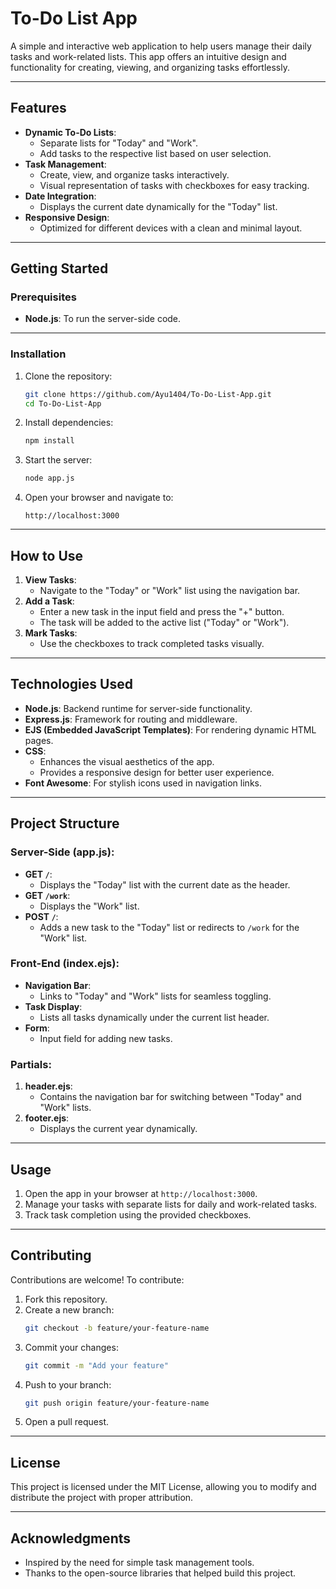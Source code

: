 # **To-Do List App**

A simple and interactive web application to help users manage their daily tasks and work-related lists. This app offers an intuitive design and functionality for creating, viewing, and organizing tasks effortlessly.

---

## **Features**
- **Dynamic To-Do Lists**:
  - Separate lists for "Today" and "Work".
  - Add tasks to the respective list based on user selection.
- **Task Management**:
  - Create, view, and organize tasks interactively.
  - Visual representation of tasks with checkboxes for easy tracking.
- **Date Integration**:
  - Displays the current date dynamically for the "Today" list.
- **Responsive Design**:
  - Optimized for different devices with a clean and minimal layout.

---

## **Getting Started**

### **Prerequisites**
- **Node.js**: To run the server-side code.

---

### **Installation**
1. Clone the repository:
   ```bash
   git clone https://github.com/Ayu1404/To-Do-List-App.git
   cd To-Do-List-App
   ```

2. Install dependencies:
   ```bash
   npm install
   ```

3. Start the server:
   ```bash
   node app.js
   ```

4. Open your browser and navigate to:
   ```plaintext
   http://localhost:3000
   ```

---

## **How to Use**
1. **View Tasks**:
   - Navigate to the "Today" or "Work" list using the navigation bar.
2. **Add a Task**:
   - Enter a new task in the input field and press the "+" button.
   - The task will be added to the active list ("Today" or "Work").
3. **Mark Tasks**:
   - Use the checkboxes to track completed tasks visually.

---

## **Technologies Used**
- **Node.js**: Backend runtime for server-side functionality.
- **Express.js**: Framework for routing and middleware.
- **EJS (Embedded JavaScript Templates)**: For rendering dynamic HTML pages.
- **CSS**:
  - Enhances the visual aesthetics of the app.
  - Provides a responsive design for better user experience.
- **Font Awesome**: For stylish icons used in navigation links.

---

## **Project Structure**
### **Server-Side (app.js)**:
- **GET `/`**:
  - Displays the "Today" list with the current date as the header.
- **GET `/work`**:
  - Displays the "Work" list.
- **POST `/`**:
  - Adds a new task to the "Today" list or redirects to `/work` for the "Work" list.

### **Front-End (index.ejs)**:
- **Navigation Bar**:
  - Links to "Today" and "Work" lists for seamless toggling.
- **Task Display**:
  - Lists all tasks dynamically under the current list header.
- **Form**:
  - Input field for adding new tasks.

### **Partials**:
1. **header.ejs**:
   - Contains the navigation bar for switching between "Today" and "Work" lists.
2. **footer.ejs**:
   - Displays the current year dynamically.

---

## **Usage**
1. Open the app in your browser at `http://localhost:3000`.
2. Manage your tasks with separate lists for daily and work-related tasks.
3. Track task completion using the provided checkboxes.

---

## **Contributing**
Contributions are welcome! To contribute:
1. Fork this repository.
2. Create a new branch:
   ```bash
   git checkout -b feature/your-feature-name
   ```
3. Commit your changes:
   ```bash
   git commit -m "Add your feature"
   ```
4. Push to your branch:
   ```bash
   git push origin feature/your-feature-name
   ```
5. Open a pull request.

---

## **License**
This project is licensed under the MIT License, allowing you to modify and distribute the project with proper attribution.

---

## **Acknowledgments**
- Inspired by the need for simple task management tools.
- Thanks to the open-source libraries that helped build this project.
